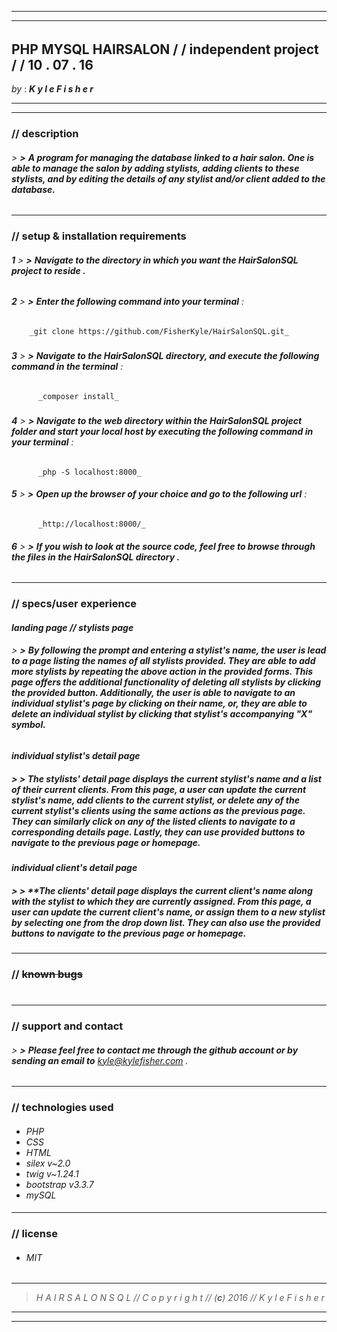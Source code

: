***
___
######
## **PHP MYSQL HAIRSALON** / / **independent project** / / **10** . **07** . **16**
 _by_ : _**K y l e   F i s h e r**_  
**********
***
### //  **description**
###### > **>** **A program for managing the database linked to a hair salon. One is able to manage the salon by adding stylists, adding clients to these stylists, and by editing the details of any stylist and/or client added to the database.**
###
___

### // **setup & installation requirements**

###### **1** > **>** **Navigate to the directory in which you want the HairSalonSQL project to reside .**
##
###### **2** > **>** **Enter the following command into your terminal** :
        _git clone https://github.com/FisherKyle/HairSalonSQL.git_
#####
######  **3** > **>** **Navigate to the HairSalonSQL directory, and execute the following command in the terminal** :
          _composer install_
#####
######  **4** > **>** **Navigate to the web directory within the HairSalonSQL project folder and start your local host by executing the following command in your terminal** :
          _php -S localhost:8000_

######  **5** > **>** **Open up the browser of your choice and go to the following url** :
          _http://localhost:8000/_

######  **6** > **>**  **If you wish to look at the source code, feel free to browse through the files in the HairSalonSQL directory .**
###
___
### // **specs/user experience**
#### _landing page // stylists page_
###### > **>** **By following the prompt and entering a stylist's name, the user is lead to a page listing the names of all stylists provided. They are able to add more stylists by repeating the above action in the provided forms. This page offers the additional functionality of deleting all stylists by clicking the provided button. Additionally, the user is able to navigate to an individual stylist's page by clicking on their name, or, they are able to delete an individual stylist by clicking that stylist's accompanying _"X"_ symbol.**
###
#### _individual stylist's detail page_
##### > **>** **The stylists' detail page displays the current stylist's name and a list of their current clients. From this page, a user can update the current stylist's name, add clients to the current stylist, or delete any of the current stylist's clients using the same actions as the previous page. They can similarly click on any of the listed clients to navigate to a corresponding details page. Lastly, they can use provided buttons to navigate to the previous page or homepage.**
###
#### _individual client's detail page_
##### > **>** **The clients' detail page displays the current client's name along with the stylist to which they are currently assigned. From this page, a user can update the current client's name, or assign them to a new stylist by selecting one from the drop down list. They can also use the provided buttons to navigate to the previous page or homepage.
___


### // ~~**known bugs**~~
#
___
### // **support and contact**
####
###### > **>** **Please feel free to contact me through the github account or by sending an email to** *kyle@kylefisher.com* .
###
___
### // **technologies used**
####
*   _PHP_
*   _CSS_
*   _HTML_
*  _silex v~2.0_
*  _twig v~1.24.1_
*  _bootstrap v3.3.7_
*  _mySQL_

####
___
### // **license**

* ###### _MIT_
####
___
> _H A I R S A L O N S Q L // C o p y r i g h t  //  (**c**) 2016   //  K y l e   F i s h e r_


___
___

